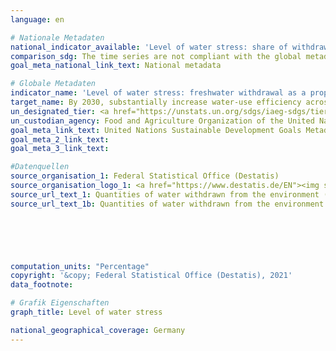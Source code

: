 ```yaml
---
language: en    

# Nationale Metadaten    
national_indicator_available: 'Level of water stress: share of withdrawal in renewable water resources <br> Level of water stress: share of withdrawal in renewable water resources, excluding cooling water'    
comparison_sdg: The time series are not compliant with the global metadata, but provide additional information.    
goal_meta_national_link_text: National metadata    

# Globale Metadaten    
indicator_name: 'Level of water stress: freshwater withdrawal as a proportion of available freshwater resources'    
target_name: By 2030, substantially increase water-use efficiency across all sectors and ensure sustainable withdrawals and supply of freshwater to address water scarcity and substantially reduce the number of people suffering from water scarcity    
un_designated_tier: <a href="https://unstats.un.org/sdgs/iaeg-sdgs/tier-classification/" title="Click here for more information on the UN tier classification."  target="_blank">Tier I</a>    
un_custodian_agency: Food and Agriculture Organization of the United Nations (FAO)    
goal_meta_link_text: United Nations Sustainable Development Goals Metadata    
goal_meta_2_link_text:     
goal_meta_3_link_text:     

#Datenquellen
source_organisation_1: Federal Statistical Office (Destatis)
source_organisation_logo_1: <a href="https://www.destatis.de/EN"><img src="https://g205sdgs.github.io/sdg-indicators/public/OrgImgEn/destatis.png" alt="Logo destatis" style="height:60px; width:148px" /></a>
source_url_text_1: Quantities of water withdrawn from the environment (only available in German)
source_url_text_1b: Quantities of water withdrawn from the environment and used for cooling





    
computation_units: "Percentage"    
copyright: '&copy; Federal Statistical Office (Destatis), 2021'    
data_footnote:     

# Grafik Eigenschaften    
graph_title: Level of water stress    

national_geographical_coverage: Germany    
---
```


<span></span>